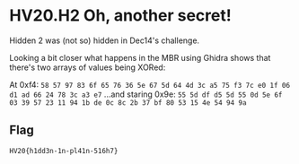 # HV20.H2 Oh, another secret!

Hidden 2 was (not so) hidden in Dec14's challenge.

Looking a bit closer what happens in the MBR using Ghidra shows that there's two arrays of values being XORed:

At 0xf4:
`58 57 97 83 6f 65 76 36 5e 67 5d 64 4d 3c a5 75 f3 7c e0 1f 06 d1 ad 66 24 78 3c a3 e7`
...and staring 0x9e:
`55 5d df d5 5d 55 0d 5e 6f 03 39 57 23 11 94 1b de 0c 8c 2b 37 bf 80 53 15 4e 54 94 9a`

## Flag
`HV20{h1dd3n-1n-pl41n-516h7}`
